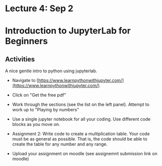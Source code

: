# Lecture 4: Sep 2



# Introduction to JupyterLab for Beginners

## Activities

A nice gentle intro to python using jupyterlab. 

- Navigate to [https://www.learnpythonwithjupyter.com/](https://www.learnpythonwithjupyter.com/)

- Click on "Get the free pdf"

- Work through the sections (see the list on the left panel). Attempt to work up to "Playing by numbers"

- Use a single jupyter notebook for all your coding. Use different code blocks as you move on.
  
- Assignment 2: Write code to create a multiplication table. Your code must be as general as possible.
  That is, the code should be able to create the table for any number and any range.

- Upload your assignment on moodle (see assignemnt submission link on moodle)
